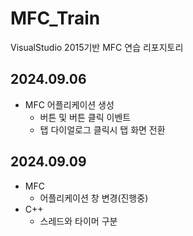 # MFC_Train
VisualStudio 2015기반 MFC 연습 리포지토리

## 2024.09.06
- MFC 어플리케이션 생성
	- 버튼 및 버튼 클릭 이벤트
	- 탭 다이얼로그 클릭시 탭 화면 전환
	
## 2024.09.09
- MFC
	- 어플리케이션 창 변경(진행중)
- C++
	- 스레드와 타이머 구분